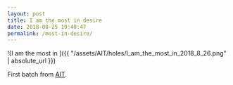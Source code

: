```yaml
---
layout: post
title: I am the most in desire
date: 2018-08-25 19:40:47
permalink: /most-in-desire/ 
---
```


![I am the most in ]({{ "/assets/AIT/holes/I_am_the_most_in_2018_8_26.png" | absolute_url }})

First batch from [AIT](https://github.com/jchwenger/AIT).
